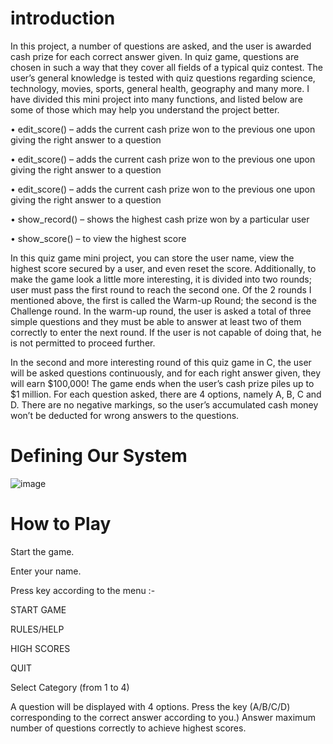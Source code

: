 # introduction



In this project, a number of questions are asked, and the user is awarded cash prize for each correct answer given. In quiz game, questions are chosen in such a way that they cover all fields of a typical quiz contest. The user’s general knowledge is tested with quiz questions regarding science, technology, movies, sports, general health, geography and many more. I have divided this mini project into many functions, and listed below are some of those which may help you understand the project better.

• edit_score() – adds the current cash prize won to the previous one upon giving the right answer to a question

• edit_score() – adds the current cash prize won to the previous one upon giving the right answer to a question

• edit_score() – adds the current cash prize won to the previous one upon giving the right answer to a question

• show_record() – shows the highest cash prize won by a particular user

• show_score() – to view the highest score

In this quiz game mini project, you can store the user name, view the highest score secured by a user, and even reset the score. Additionally, to make the game look a little more interesting, it is divided into two rounds; user must pass the first round to reach the second one. Of the 2 rounds I mentioned above, the first is called the Warm-up Round; the second is the Challenge round. In the warm-up round, the user is asked a total of three simple questions and they must be able to answer at least two of them correctly to enter the next round. If the user is not capable of doing that, he is not permitted to proceed further.

In the second and more interesting round of this quiz game in C, the user will be asked questions continuously, and for each right answer given, they will earn $100,000! The game ends when the user’s cash prize piles up to $1 million. For each question asked, there are 4 options, namely A, B, C and D. There are no negative markings, so the user’s accumulated cash money won’t be deducted for wrong answers to the questions.

# Defining Our System

![image](https://user-images.githubusercontent.com/86274176/125453486-5a22081a-36d5-40a4-a98e-f0e267d98b66.png)


# How to Play


Start the game.

Enter your name.

Press key according to the menu :-

START GAME

RULES/HELP

HIGH SCORES

QUIT

Select Category (from 1 to 4)

A question will be displayed with 4 options. Press the key (A/B/C/D) corresponding to the correct answer according to you.) Answer maximum number of questions correctly to achieve highest scores.
